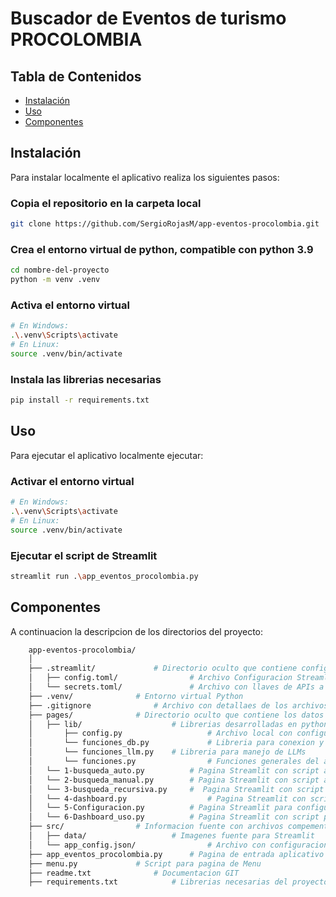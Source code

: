 # Buscador de Eventos de turismo PROCOLOMBIA


## Tabla de Contenidos

- [Instalación](#instalación)
- [Uso](#uso)
- [Componentes](#características)

## Instalación

Para instalar localmente el aplicativo realiza los siguientes pasos:

### Copia el repositorio en la carpeta local

```bash
git clone https://github.com/SergioRojasM/app-eventos-procolombia.git
```

### Crea el entorno virtual de python, compatible con python 3.9
```bash
cd nombre-del-proyecto
python -m venv .venv
```
### Activa el entorno virtual
```bash
# En Windows:
.\.venv\Scripts\activate
# En Linux:
source .venv/bin/activate 
```

### Instala las librerias necesarias
```bash
pip install -r requirements.txt
```
## Uso

Para ejecutar el aplicativo localmente ejecutar:

### Activar el entorno virtual
```bash
# En Windows:
.\.venv\Scripts\activate
# En Linux:
source .venv/bin/activate 
```

### Ejecutar el script de Streamlit
```bash
streamlit run .\app_eventos_procolombia.py
```
## Componentes

A continuacion la descripcion de los directorios del proyecto:

```bash
	app-eventos-procolombia/
	│
	├── .streamlit/				# Directorio oculto que contiene configuracion streamlit y llaves secretas 
	│   ├── config.toml/        	    # Archivo Configuracion Streamlit
	│   └── secrets.toml/       	    # Archivo con llaves de APIs a cargar en Streamlit
	├── .venv/				# Entorno virtual Python
	├── .gitignore				# Archivo con detallaes de los archivos a cargar y no cargar en GIT
	├── pages/				# Directorio oculto que contiene los datos y metadatos de Git
	│   ├── lib/        			# Librerias desarrolladas en python
	│   	├── config.py        	      	# Archivo local con configuracion de la app, generado automaticamente por la app
	│   	└── funciones_db.py    	    	# Libreria para conexion y administracion de bases de datos
	│  		└── funciones_llm.py    # Libreria para manejo de LLMs
	│   	└── funciones.py    	      	# Funciones generales del aplicativo
	│   └── 1-busqueda_auto.py       	# Pagina Streamlit con script aplicacion para busqueda automatica
	│   └── 2-busqueda_manual.py   	 	# Pagina Streamlit con script aplicacion para busqueda manual
	│   └── 3-busqueda_recursiva.py   	#  Pagina Streamlit con script aplicacion para busqueda recursiva
	│   └── 4-dashboard.py	    	    	# Pagina Streamlit con script aplicacion con Dashboard
	│   └── 5-Configuracion.py    	  	# Pagina Streamlit para configuracion de aplicativo
	│   └── 6-Dashboard_uso.py    	  	# Pagina Streamlit con script para el dashboard de uso
	├── src/				# Informacion fuente con archivos compementarios
	│   ├── data/        			# Imagenes fuente para Streamlit
	│   └── app_config.json/    	    	# Archivo con configuracion de aplicativo
	├── app_eventos_procolombia.py	  	# Pagina de entrada aplicativo Streamlit
	├── menu.py				# Script para pagina de Menu
	├── readme.txt				# Documentacion GIT 
	├── requirements.txt			# Librerias necesarias del proyecto 
```
